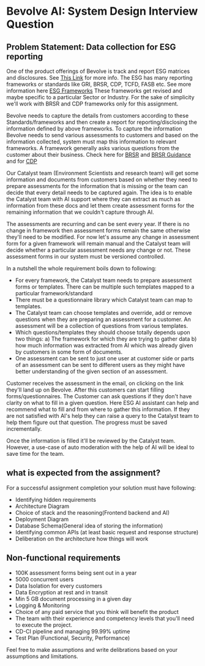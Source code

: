 # Bevolve AI: System Design Interview Question

## Problem Statement: Data collection for ESG reporting

One of the product offerings of Bevolve is track and report ESG matrices and disclosures. See [This Link](https://www.thecorporategovernanceinstitute.com/insights/guides/simple-guide-esg/) for more info.
The ESG has many reporting frameworks or standards like GRI, BRSR, CDP, TCFD, FASB etc. See more information here [ESG Frameworks](https://www.greenstoneplus.com/resources/frameworks-standards/list-of-key-esg-reporting-frameworks-and-standards)
These frameworks get revised and maybe specific to a particular Sector or Industry. For the sake of simplicity we'll work with BRSR and CDP frameworks only for this assignment.

Bevolve needs to capture the details from customers according to these Standards/frameworks and then create a report for reporting/disclosing the information defined by above frameworks. To capture the information Bevolve needs to send various assessments to customers and based on the information collected, system must map this information to relevant frameworks. A framework generally asks various questions from the customer about their business. Check here for [BRSR](https://www.sebi.gov.in/sebi_data/commondocs/may-2021/Business%20responsibility%20and%20sustainability%20reporting%20by%20listed%20entitiesAnnexure1_p.PDF) and [BRSR Guidance](https://www.sebi.gov.in/sebi_data/commondocs/may-2021/Business%20responsibility%20and%20sustainability%20reporting%20by%20listed%20entitiesAnnexure2_p.PDF)
and for [CDP](https://cdn.cdp.net/cdp-production/cms/guidance_docs/pdfs/000/005/005/original/CDP-full-corporate-questionnaire-overview_-_2024.pdf?1714053310_)

Our Catalyst team (Environment Scientists and research team) will get some information and documents from customers based on whether they need to prepare assessments for the information that is missing or the team can decide that every detail needs to be captured again. The idea is to enable the Catalyst team with AI support where they can extract as much as information from these docs and let them create assessment forms for the remaining information that we couldn't capture through AI.

The assessments are recurring and can be sent every year. If there is no change in framework then assessment forms remain the same otherwise they'll need to be modified. For now let's assume any change in assessment form for a given framework will remain manual and the Catalyst team will decide whether a particular assessment needs any change or not. These assessment forms in our system must be versioned controlled.

In a nutshell the whole requirement boils down to following:

- For every framework, the Catalyst team needs to prepare assessment forms or templates. There can be multiple such templates mapped to a particular framework/standard
- There must be a questionnaire library which Catalyst team can map to templates.
- The Catalyst team can choose templates and override, add or remove questions when they are preparing an assessment for a customer. An assessment will be a collection of questions from various templates.
- Which questions/templates they should choose totally depends upon two things: a) The framework for which they are trying to gather data b) how much information was extracted from AI which was already given by customers in some form of documents.
- One assessment can be sent to just one user at customer side or parts of an assessment can be sent to different users as they might have better understanding of the given section of an assessment. 

Customer receives the assessment in the email, on clicking on the link they'll land up on Bevolve. After this customers can start filling forms/questionnaires. The Customer can ask questions if they don't have clarity on what to fill in a given question. Here ESG AI assistant can help and recommend what to fill and from where to gather this information. If they are not satisfied with AI's help they can raise a query to the Catalyst team to help them figure out that question. The progress must be saved incrementally.

Once the information is filled it'll be reviewed by the Catalyst team. However, a use-case of auto moderation with the help of AI will be ideal to save time for the team.

## what is expected from the assignment?

For a successful assignment completion your solution must have following:

- Identifying hidden requirements
- Architecture Diagram
- Choice of stack and the reasoning(Frontend backend and AI)
- Deployment Diagram
- Database Schema(General idea of storing the information)
- Identifying common APIs (at least basic request and response structure)
- Deliberation on the architecture how things will work

## Non-functional requirements

- 100K assessment forms being sent out in a year
- 5000 concurrent users
- Data Isolation for every customers
- Data Encryption at rest and in transit
- Min 5 GB document processing in a given day
- Logging & Monitoring
- Choice of any paid service that you think will benefit the product
- The team with their experience and competency levels that you'll need to execute the project.
- CD-CI pipeline and managing 99.99% uptime
- Test Plan (Functional, Security, Performance)

Feel free to make assumptions and write delibrations based on your assumptions and limitations. 

